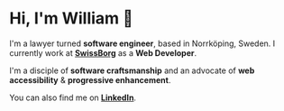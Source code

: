 # Hi, I'm William 👋

I'm a lawyer turned **software engineer**, based in Norrköping, Sweden. I currently work at **[SwissBorg](https://www.swissborg.com)** as a **Web Developer**.

I'm a disciple of **software craftsmanship** and an advocate of **web accessibility** & **progressive enhancement**.

You can also find me on **[LinkedIn](https://linkedin.com/in/daghouz)**.
